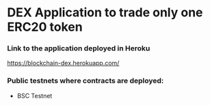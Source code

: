 # DEX Application to trade only one ERC20 token
### Link to the application deployed in Heroku
https://blockchain-dex.herokuapp.com/

### Public testnets where contracts are deployed:
* BSC Testnet
